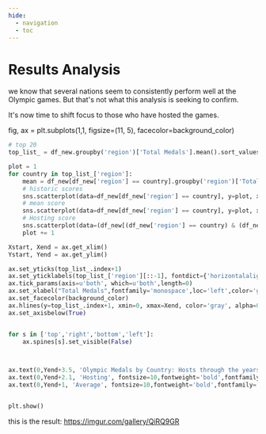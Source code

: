 ```yaml
---
hide:
  - navigation
  - toc
---
```


# Results Analysis

we know that several nations seem to consistently perform well at the Olympic games. But that's not what this analysis is seeking to confirm.

It's now time to shift focus to those who have hosted the games.

fig, ax = plt.subplots(1,1, figsize=(11, 5), facecolor=background_color)

```python
# top 20
top_list_ = df_new.groupby('region')['Total Medals'].mean().sort_values(ascending=False).reset_index()[:20].sort_values(by='Total Medals',ascending=True)

plot = 1
for country in top_list_['region']:
    mean = df_new[df_new['region'] == country].groupby('region')['Total Medals'].mean()
    # historic scores
    sns.scatterplot(data=df_new[df_new['region'] == country], y=plot, x='Total Medals',color='lightgray',s=50,ax=ax)
    # mean score
    sns.scatterplot(data=df_new[df_new['region'] == country], y=plot, x=mean,color='#244747',ec='black',linewidth=1,s=75,ax=ax)
    # Hosting score
    sns.scatterplot(data=(df_new[(df_new['region'] == country) & (df_new['Is_Host'] == 1)]), y=plot, x='Total Medals',color='#B73832',ec='black',linewidth=1,s=75,ax=ax)   
    plot += 1

Xstart, Xend = ax.get_xlim()
Ystart, Yend = ax.get_ylim()

ax.set_yticks(top_list_.index+1)
ax.set_yticklabels(top_list_['region'][::-1], fontdict={'horizontalalignment': 'right'}, alpha=0.7)
ax.tick_params(axis=u'both', which=u'both',length=0)
ax.set_xlabel("Total Medals",fontfamily='monospace',loc='left',color='gray')
ax.set_facecolor(background_color)
ax.hlines(y=top_list_.index+1, xmin=0, xmax=Xend, color='gray', alpha=0.5, linewidth=.3, linestyles='--')
ax.set_axisbelow(True)


for s in ['top','right','bottom','left']:
    ax.spines[s].set_visible(False)
    


ax.text(0,Yend+3.5, 'Olympic Medals by Country: Hosts through the years', fontsize=15,fontweight='bold',fontfamily='serif',color='#323232')
ax.text(0,Yend+2.1, 'Hosting', fontsize=10,fontweight='bold',fontfamily='sansserif',color='#B73832')
ax.text(0,Yend+1, 'Average', fontsize=10,fontweight='bold',fontfamily='sansserif',color='#244747')


plt.show()
```

this is the result: https://imgur.com/gallery/QiRQ9GR